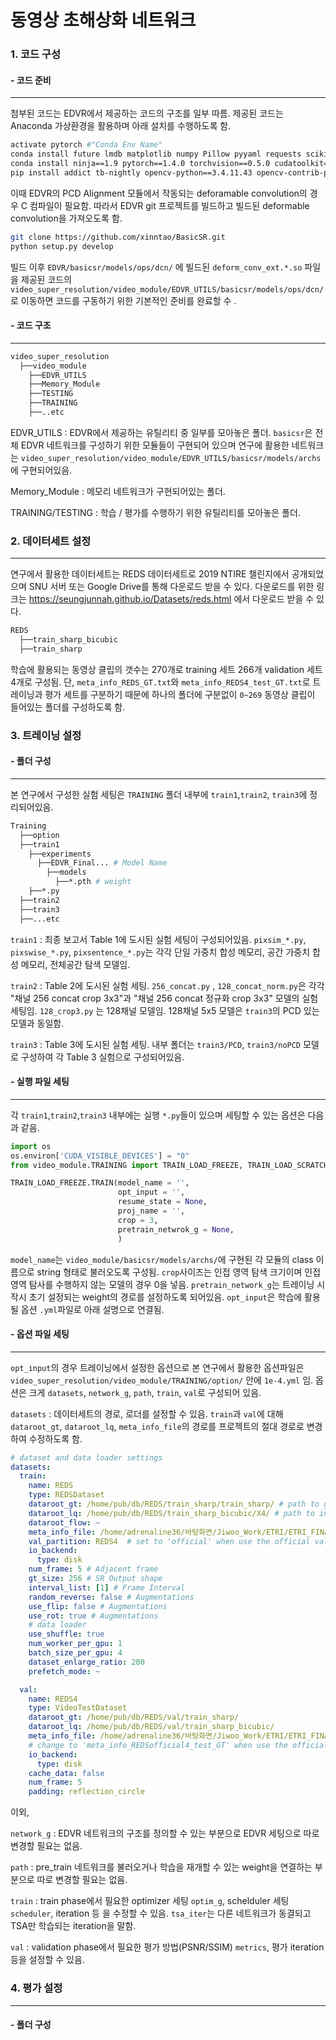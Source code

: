 
# 동영상 초해상화 네트워크

### 1. 코드 구성

#### - 코드 준비
---
첨부된 코드는 EDVR에서 제공하는 코드의 구조를 일부 따름. 제공된 코드는 Anaconda 가상환경을 활용하며 아래 설치를 수행하도록 함.

```bash
activate pytorch #"Conda Env Name"
conda install future lmdb matplotlib numpy Pillow pyyaml requests scikit-image scipy tqdm yapf
conda install ninja==1.9 pytorch==1.4.0 torchvision==0.5.0 cudatoolkit=10.1 -c pytorch
pip install addict tb-nightly opencv-python==3.4.11.43 opencv-contrib-python==3.4.11.43
```
이때 EDVR의 PCD Alignment 모듈에서 작동되는 deforamable convolution의 경우 C 컴파일이 필요함. 따라서 EDVR git 프로젝트를 빌드하고 빌드된 deformable convolution을 가져오도록 함.

```bash
git clone https://github.com/xinntao/BasicSR.git
python setup.py develop
```
빌드 이후 ```EDVR/basicsr/models/ops/dcn/``` 에 빌드된 ```deform_conv_ext.*.so``` 파일을 제공된 코드의 ```video_super_resolution/video_module/EDVR_UTILS/basicsr/models/ops/dcn/```로 이동하면 코드를 구동하기 위한 기본적인 준비를 완료할 수 .

#### - 코드 구조
---
```bash
video_super_resolution
  ├──video_module
    ├──EDVR_UTILS
    ├──Memory_Module
    ├──TESTING
    ├──TRAINING
    ├──..etc
```

EDVR_UTILS      : EDVR에서 제공하는 유틸리티 중 일부를 모아놓은 폴더. ```basicsr```은 전체 EDVR 네트워크를 구성하기 위한 모듈들이 구현되어 있으며 연구에 활용한 네트워크는 ```video_super_resolution/video_module/EDVR_UTILS/basicsr/models/archs```에 구현되어있음.

Memory_Module   : 메모리 네트워크가 구현되어있는 폴더.

TRAINING/TESTING  : 학습 / 평가를 수행하기 위한 유틸리티를 모아놓은 폴더.





### 2. 데이터세트 설정
---
연구에서 활용한 데이터세트는 REDS 데이터세트로 2019 NTIRE 챌린지에서 공개되었으며 SNU 서버 또는 Google Drive를 통해 다운로드 받을 수 있다. 다운로드를 위한 링크는 https://seungjunnah.github.io/Datasets/reds.html 에서 다운로드 받을 수 있다.
```bash
REDS
  ├──train_sharp_bicubic
  ├──train_sharp
```
학습에 활용되는 동영상 클립의 갯수는 270개로 training 세트 266개 validation 세트 4개로 구성됨. 단, ```meta_info_REDS_GT.txt```와 ```meta_info_REDS4_test_GT.txt```로 트레이닝과 평가 세트를 구분하기 때문에 하나의 폴더에 구분없이 ```0~269``` 동영상 클립이 들어있는 폴더를 구성하도록 함.





### 3. 트레이닝 설정

#### - 폴더 구성
---
본 연구에서 구성한 실험 세팅은 ```TRAINING``` 폴더 내부에 ```train1```,```train2```, ```train3```에 정리되어있음.
```bash
Training
  ├──option
  ├──train1
    ├──experiments
      ├──EDVR_Final... # Model Name
        ├──models
          ├──*.pth # weight
    ├──*.py
  ├──train2
  ├──train3
  ├──...etc
```
```train1``` : 최종 보고서 Table 1에 도시된 실험 세팅이 구성되어있음. ```pixsim_*.py```, ```pixswise_*.py```, ```pixsentence_*.py```는 각각 단일 가중치 합성 메모리, 공간 가중치 합성 메모리, 전체공간 탐색 모델임.

```train2``` : Table 2에 도시된 실험 세팅. ```256_concat.py``` , ```128_concat_norm.py```은 각각 "채널 256 concat crop 3x3"과 "채널 256 concat 정규화 crop 3x3" 모델의 실험 세팅임. ```128_crop3.py``` 는 128채널 모델임. 128채널 5x5 모델은 ```train3```의 PCD 있는 모델과 동일함.

```train3``` : Table 3에 도시된 실험 세팅. 내부 폴더는 ```train3/PCD```, ```train3/noPCD``` 모델로 구성하여 각 Table 3 실험으로 구성되어있음.

#### - 실행 파일 세팅
---
각 ```train1```,```train2```,```train3``` 내부에는 실행 ```*.py```들이 있으며 세팅할 수 있는 옵션은 다음과 같음.
```python
import os
os.environ['CUDA_VISIBLE_DEVICES'] = "0"
from video_module.TRAINING import TRAIN_LOAD_FREEZE, TRAIN_LOAD_SCRATCH

TRAIN_LOAD_FREEZE.TRAIN(model_name = '',
                        opt_input = '',
                        resume_state = None,
                        proj_name = '',
                        crop = 3,
                        pretrain_netwrok_g = None,
                        )
```
```model_name```는 ```video_module/basicsr/models/archs/```에 구현된 각 모듈의 class 이름으로 string 형태로 불러오도록 구성됨.  ```crop```사이즈는 인접 영역 탐색 크기이며 인접 영역 탐사를 수행하지 않는 모델의 경우 0을 넣음. ```pretrain_network_g```는 트레이닝 시작시 초기 설정되는 weight의 경로를 설정하도록 되어있음. ```opt_input```은 학습에 활용될 옵션 ```.yml```파일로 아래 설명으로 연결됨.

#### - 옵션 파일 세팅
---
```opt_input```의 경우 트레이닝에서 설정한 옵션으로 본 연구에서 활용한 옵션파일은 ```video_super_resolution/video_module/TRAINING/option/``` 안에 ```1e-4.yml``` 임. 
옵션은 크게 ```datasets```, ```network_g```, ```path```, ```train```, ```val```로 구성되어 있음.

```datasets``` : 데이터세트의 경로, 로더를 설정할 수 있음. ```train```과 ```val```에 대해 ```dataroot_gt```, ```dataroot_lq```, ```meta_info_file```의 경로를 프로젝트의 절대 경로로 변경하여 수정하도록 함.

```yml
# dataset and data loader settings
datasets:
  train:
    name: REDS
    type: REDSDataset
    dataroot_gt: /home/pub/db/REDS/train_sharp/train_sharp/ # path to ground truth
    dataroot_lq: /home/pub/db/REDS/train_sharp_bicubic/X4/ # path to input image
    dataroot_flow: ~
    meta_info_file: /home/adrenaline36/바탕화면/Jiwoo_Work/ETRI/ETRI_FINAL/JW/EDVR_UTILS/meta_info/meta_info_REDS_GT.txt # path to train/val index text file (just like .csv)
    val_partition: REDS4  # set to 'official' when use the official validation partition
    io_backend:
      type: disk
    num_frame: 5 # Adjacent frame
    gt_size: 256 # SR Output shape
    interval_list: [1] # Frame Interval
    random_reverse: false # Augmentations
    use_flip: false # Augmentations
    use_rot: true # Augmentations
    # data loader
    use_shuffle: true
    num_worker_per_gpu: 1
    batch_size_per_gpu: 4
    dataset_enlarge_ratio: 200
    prefetch_mode: ~

  val:
    name: REDS4
    type: VideoTestDataset
    dataroot_gt: /home/pub/db/REDS/val/train_sharp/
    dataroot_lq: /home/pub/db/REDS/val/train_sharp_bicubic/
    meta_info_file: /home/adrenaline36/바탕화면/Jiwoo_Work/ETRI/ETRI_FINAL/JW/EDVR_UTILS/meta_info/meta_info_REDS4_test10_GT.txt
    # change to 'meta_info_REDSofficial4_test_GT' when use the official validation partition
    io_backend:
      type: disk
    cache_data: false
    num_frame: 5
    padding: reflection_circle
```

이외,

```network_g``` : EDVR 네트워크의 구조를 정의할 수 있는 부분으로 EDVR 세팅으로 따로 변경할 필요는 없음.

```path``` : pre_train 네트워크를 불러오거나 학습을 재개할 수 있는 weight을 연결하는 부분으로 따로 변경할 필요는 없음.

```train``` : train phase에서 필요한 optimizer 세팅 ```optim_g```, schelduler 세팅 ```scheduler```, iteration 등 을 수정할 수 있음. ```tsa_iter```는 다른 네트워크가 동결되고 TSA만 학습되는 iteration을 말함.

```val``` : validation phase에서 필요한 평가 방법(PSNR/SSIM) ```metrics```, 평가 iteration 등을 설정할 수 있음.


### 4. 평가 설정
---
#### - 폴더 구성
















